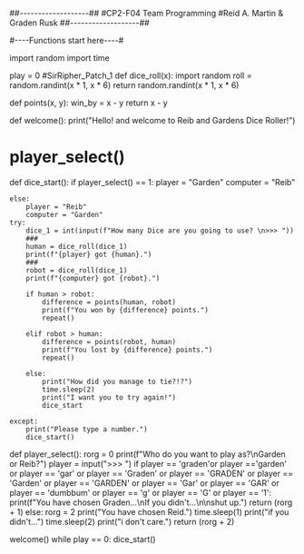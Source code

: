 ##-------------------##
#CP2-F04 Team Programming
#Reid A. Martin & Graden Rusk
##-------------------##



#----Functions start here----#

import random
import time

play = 0
#SirRipher_Patch_1
def dice_roll(x):
    import random
    roll = random.randint(x * 1, x * 6)
    return random.randint(x * 1, x * 6)

def points(x, y):
    win_by = x - y
    return x - y

def welcome():
    print("Hello! and welcome to Reib and Gardens Dice Roller!")
 #   player_select()
    
def dice_start():
    if player_select() == 1:
        player = "Garden"
        computer = "Reib"
    
    else:
        player = "Reib"
        computer = "Garden"
    try:
        dice_1 = int(input(f"How many Dice are you going to use? \n>>> "))
        ###
        human = dice_roll(dice_1)
        print(f"{player} got {human}.")
        ###
        robot = dice_roll(dice_1)
        print(f"{computer} got {robot}.")
        
        if human > robot:
            difference = points(human, robot)
            print(f"You won by {difference} points.")
            repeat()
            
        elif robot > human:
            difference = points(robot, human)
            print(f"You lost by {difference} points.")
            repeat()
            
        else:
            print("How did you manage to tie?!?")
            time.sleep(2)
            print("I want you to try again!")
            dice_start
        
    except:
        print("Please type a number.")
        dice_start()


def player_select():
    rorg = 0
    print(f"Who do you want to play as?\nGarden or Reib?")
    player = input(">>> ")
    if player == 'graden'or player =='garden' or player == 'gar' or player == 'Graden' or player ==  'GRADEN' or player == 'Garden' or player == 'GARDEN' or player == 'Gar' or player == 'GAR' or player == 'dumbbum' or player == 'g' or player == 'G' or player == '1':
        print(f"You have chosen Graden...\nIf you didn't...\n\nshut up.")
        return (rorg + 1)
    else:
        rorg = 2
        print("You have chosen Reid.")
        time.sleep(1)
        print("if you didn't...")
        time.sleep(2)
        print("i don't care.")
        return (rorg + 2)
    




welcome()
while play == 0:
     dice_start()

